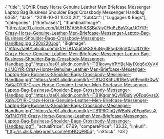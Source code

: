 {
	"title": "JOYIR Crazy Horse Genuine Leather Men Briefcase Messenger Laptop Bag Business Shoulder Bags Crossbody Messenger Handbag 6358",
	"date": "2018-10-31 10:30:20",
	"SubCat": ["Luggages & Bags"],
	"categories": ["Briefcases"],
	"thumbnailImage": "https://ae01.alicdn.com/kf/HTB1A55fhKSSBuNjy0Flq6zBpVXar/JOYIR-Crazy-Horse-Genuine-Leather-Men-Briefcase-Messenger-Laptop-Bag-Business-Shoulder-Bags-Crossbody-Messenger-Handbag.jpg_220x220.jpg",
	"BigImage": ["https://ae01.alicdn.com/kf/HTB1A55fhKSSBuNjy0Flq6zBpVXar/JOYIR-Crazy-Horse-Genuine-Leather-Men-Briefcase-Messenger-Laptop-Bag-Business-Shoulder-Bags-Crossbody-Messenger-Handbag.jpg","https://ae01.alicdn.com/kf/HTB1kowwhTtYBeNjy1Xdq6xXyVXaK/JOYIR-Crazy-Horse-Genuine-Leather-Men-Briefcase-Messenger-Laptop-Bag-Business-Shoulder-Bags-Crossbody-Messenger-Handbag.jpg","https://ae01.alicdn.com/kf/HTB1JGK5hUR1BeNjy0Fmq6z0wVXa6/JOYIR-Crazy-Horse-Genuine-Leather-Men-Briefcase-Messenger-Laptop-Bag-Business-Shoulder-Bags-Crossbody-Messenger-Handbag.jpg","https://ae01.alicdn.com/kf/HTB1KgqmhQyWBuNjy0Fpq6yssXXa8/JOYIR-Crazy-Horse-Genuine-Leather-Men-Briefcase-Messenger-Laptop-Bag-Business-Shoulder-Bags-Crossbody-Messenger-Handbag.jpg","https://ae01.alicdn.com/kf/HTB1P8GlhQyWBuNjy0Fpq6yssXXaT/JOYIR-Crazy-Horse-Genuine-Leather-Men-Briefcase-Messenger-Laptop-Bag-Business-Shoulder-Bags-Crossbody-Messenger-Handbag.jpg"],
	"actualPrice": 67.99,
	"comparePrice": 133.32,
	"linkurl": "http://s.click.aliexpress.com/e/bHQQPB5q",
	"inStock": 103
}
